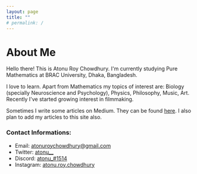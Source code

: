 ```yaml
---
layout: page
title: ""
# permalink: /
---
```


 
# About Me
Hello there! This is Atonu Roy Chowdhury. I'm currently studying Pure Mathematics at BRAC University, Dhaka, Bangladesh. 


I love to learn. Apart from Mathematics my topics of interest are: Biology (specially Neuroscience and Psychology), Physics, Philosophy, Music, Art. Recently I've started growing interest in filmmaking. 


Sometimes I write some articles on Medium. They can be found [here](https://atonu-roy-chowdhury.medium.com). I also plan to add my articles to this site also. 


### Contact Informations:

 - Email: [atonuroychowdhury@gmail.com](mailto:atonuroychowdhury@gmail.com)
 - Twitter: [atonu__](https://twitter.com/atonu__)
 - Discord: [atonu_#1514](https://discordapp.com/users/692066406384271451/)
 - Instagram: [atonu.roy.chowdhury](https://instagram.com/atonu.roy.chowdhury)